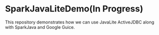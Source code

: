 # SparkJavaLiteDemo(In Progress)
This repository demonstrates how we can use JavaLite ActiveJDBC along with SparkJava and Google Guice.
